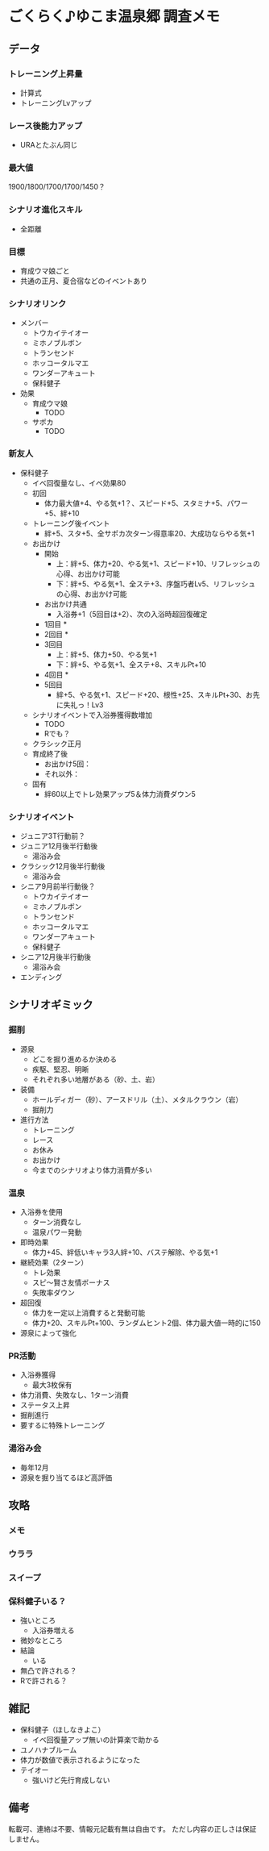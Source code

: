 # ごくらく♪ゆこま温泉郷 調査メモ

## データ

### トレーニング上昇量

* 計算式
* トレーニングLvアップ

### レース後能力アップ

* URAとたぶん同じ

### 最大値

1900/1800/1700/1700/1450？

### シナリオ進化スキル

* 全距離

### 目標

* 育成ウマ娘ごと
* 共通の正月、夏合宿などのイベントあり

### シナリオリンク

* メンバー
  * トウカイテイオー
  * ミホノブルボン
  * トランセンド
  * ホッコータルマエ
  * ワンダーアキュート
  * 保科健子
* 効果
  * 育成ウマ娘
    * TODO
  * サポカ
    * TODO

### 新友人

* 保科健子
  * イベ回復量なし、イベ効果80
  * 初回
    * 体力最大値+4、やる気+1？、スピード+5、スタミナ+5、パワー+5、絆+10
  * トレーニング後イベント
    * 絆+5、スタ+5、全サポカ次ターン得意率20、大成功ならやる気+1
  * お出かけ
    * 開始
      * 上：絆+5、体力+20、やる気+1、スピード+10、リフレッシュの心得、お出かけ可能
      * 下：絆+5、やる気+1、全ステ+3、序盤巧者Lv5、リフレッシュの心得、お出かけ可能
    * お出かけ共通
      * 入浴券+1（5回目は+2）、次の入浴時超回復確定
    * 1回目
      * 
    * 2回目
      * 
    * 3回目
      * 上：絆+5、体力+50、やる気+1
      * 下：絆+5、やる気+1、全ステ+8、スキルPt+10
    * 4回目
      * 
    * 5回目
      * 絆+5、やる気+1、スピード+20、根性+25、スキルPt+30、お先に失礼っ！Lv3
  * シナリオイベントで入浴券獲得数増加
    * TODO
    * Rでも？
  * クラシック正月
  * 育成終了後
    * お出かけ5回：
    * それ以外：
  * 固有
    * 絆60以上でトレ効果アップ5＆体力消費ダウン5

### シナリオイベント

* ジュニア3T行動前？
* ジュニア12月後半行動後
  * 湯浴み会
* クラシック12月後半行動後
  * 湯浴み会
* シニア9月前半行動後？
  * トウカイテイオー
  * ミホノブルボン
  * トランセンド
  * ホッコータルマエ
  * ワンダーアキュート
  * 保科健子
* シニア12月後半行動後
  * 湯浴み会
* エンディング

## シナリオギミック

### 掘削

* 源泉
  * どこを掘り進めるか決める
  * 疾駆、堅忍、明晰
  * それぞれ多い地層がある（砂、土、岩）
* 装備
  * ホールディガー（砂）、アースドリル（土）、メタルクラウン（岩）
  * 掘削力
* 進行方法
  * トレーニング
  * レース
  * お休み
  * お出かけ
  * 今までのシナリオより体力消費が多い

### 温泉

* 入浴券を使用
  * ターン消費なし
  * 温泉パワー発動
* 即時効果
  * 体力+45、絆低いキャラ3人絆+10、バステ解除、やる気+1
* 継続効果（2ターン）
  * トレ効果
  * スピ～賢さ友情ボーナス
  * 失敗率ダウン
* 超回復
  * 体力を一定以上消費すると発動可能
  * 体力+20、スキルPt+100、ランダムヒント2個、体力最大値一時的に150
* 源泉によって強化

### PR活動

* 入浴券獲得
  * 最大3枚保有
* 体力消費、失敗なし、1ターン消費
* ステータス上昇
* 掘削進行
* 要するに特殊トレーニング

### 湯浴み会

* 毎年12月
* 源泉を掘り当てるほど高評価

## 攻略

### メモ

### ウララ

### スイープ

### 保科健子いる？

* 強いところ
  * 入浴券増える
* 微妙なところ
* 結論
  * いる
* 無凸で許される？
* Rで許される？

## 雑記

* 保科健子（ほしなきよこ）
  * イベ回復量アップ無いの計算楽で助かる
* ユノハナブルーム
* 体力が数値で表示されるようになった
* テイオー
  * 強いけど先行育成しない

## 備考

転載可、連絡は不要、情報元記載有無は自由です。
ただし内容の正しさは保証しません。
